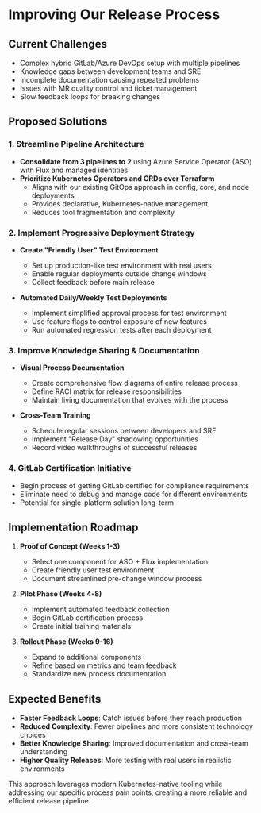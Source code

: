 # Improving Our Release Process

## Current Challenges
- Complex hybrid GitLab/Azure DevOps setup with multiple pipelines
- Knowledge gaps between development teams and SRE
- Incomplete documentation causing repeated problems
- Issues with MR quality control and ticket management
- Slow feedback loops for breaking changes

## Proposed Solutions

### 1. Streamline Pipeline Architecture

- **Consolidate from 3 pipelines to 2** using Azure Service Operator (ASO) with Flux and managed identities
- **Prioritize Kubernetes Operators and CRDs over Terraform**
  - Aligns with our existing GitOps approach in config, core, and node deployments
  - Provides declarative, Kubernetes-native management
  - Reduces tool fragmentation and complexity

### 2. Implement Progressive Deployment Strategy

- **Create "Friendly User" Test Environment**
  - Set up production-like test environment with real users
  - Enable regular deployments outside change windows
  - Collect feedback before main release

- **Automated Daily/Weekly Test Deployments**
  - Implement simplified approval process for test environment
  - Use feature flags to control exposure of new features
  - Run automated regression tests after each deployment

### 3. Improve Knowledge Sharing & Documentation

- **Visual Process Documentation**
  - Create comprehensive flow diagrams of entire release process
  - Define RACI matrix for release responsibilities
  - Maintain living documentation that evolves with the process

- **Cross-Team Training**
  - Schedule regular sessions between developers and SRE
  - Implement "Release Day" shadowing opportunities
  - Record video walkthroughs of successful releases

### 4. GitLab Certification Initiative

- Begin process of getting GitLab certified for compliance requirements
- Eliminate need to debug and manage code for different environments
- Potential for single-platform solution long-term

## Implementation Roadmap

1. **Proof of Concept (Weeks 1-3)**
   - Select one component for ASO + Flux implementation
   - Create friendly user test environment
   - Document streamlined pre-change window process

2. **Pilot Phase (Weeks 4-8)**
   - Implement automated feedback collection
   - Begin GitLab certification process
   - Create initial training materials

3. **Rollout Phase (Weeks 9-16)**
   - Expand to additional components
   - Refine based on metrics and team feedback
   - Standardize new process documentation

## Expected Benefits

- **Faster Feedback Loops**: Catch issues before they reach production
- **Reduced Complexity**: Fewer pipelines and more consistent technology choices
- **Better Knowledge Sharing**: Improved documentation and cross-team understanding
- **Higher Quality Releases**: More testing with real users in realistic environments

This approach leverages modern Kubernetes-native tooling while addressing our specific process pain points, creating a more reliable and efficient release pipeline.